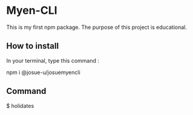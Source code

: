 # Myen-CLI
This is my first npm package. The purpose of this project is educational.

## How to install
In your terminal, type this command :

npm i @josue-u/josuemyencli


## Command
$ holidates 